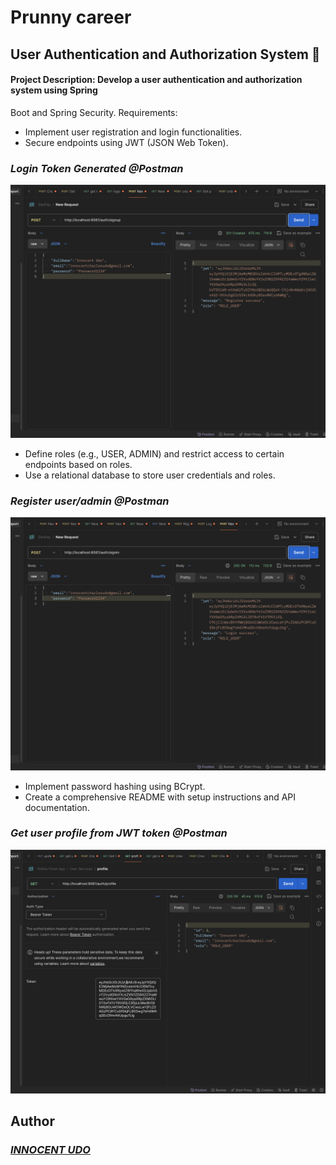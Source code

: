 # Prunny career

## User Authentication and Authorization System 🔐
#### Project Description: Develop a user authentication and authorization system using Spring
Boot and Spring Security.
Requirements:

- Implement user registration and login functionalities.
- Secure endpoints using JWT (JSON Web Token).

### ___Login Token Generated @Postman___
<img src="https://github.com/Innocentsax/Prunny_career/blob/main/Images/Screenshot%202024-07-03%20at%208.05.26%20PM.png">


- Define roles (e.g., USER, ADMIN) and restrict access to certain endpoints based on
roles.
- Use a relational database to store user credentials and roles.

### ___Register user/admin @Postman___
<img src="https://github.com/Innocentsax/Prunny_career/blob/main/Images/Screenshot%202024-07-03%20at%208.05.56%20PM.png">

- Implement password hashing using BCrypt.
- Create a comprehensive README with setup instructions and API documentation.

### ___Get user profile from JWT token @Postman___
<img src="https://github.com/Innocentsax/Prunny_career/blob/main/Images/Screenshot%202024-07-03%20at%208.06.34%20PM.png">



## Author
### ___[INNOCENT UDO](https://github.com/Innocentsax)___
